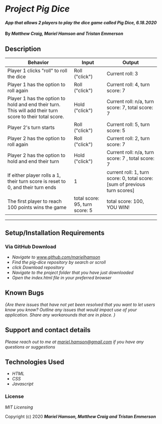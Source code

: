 # _Project Pig Dice_

#### _App that allows 2 players to play the dice game called Pig Dice, 6.18.2020_

#### By _**Matthew Craig, Mariel Hamson and Tristan Emmerson**_

## Description

| Behavior | Input | Output|
|----------|-------|-------|
| Player 1 clicks "roll" to roll the dice | Roll ("click") | Current roll: 3 |
| Player 1 has the option to roll again | Roll ("click") | Current roll: 4, turn score: 7 |
| Player 1 has the option to hold and end their turn. This will add their turn score to their total score. | Hold ("click") | Current roll: n/a, turn score: 7, total score: 7 |
| Player 2's turn starts | Roll ("click") | Current roll: 5, turn score: 5 |
| Player 2 has the option to roll again | Roll ("click") | Current roll: 2, turn score: 7 |
| Player 2 has the option to hold and end their turn | Hold ("click") | Current roll: n/a, turn score: 7 , total score: 7|
| If either player rolls a 1, their turn score is reset to 0, and their turn ends | 1 | current roll: 1, turn score: 0, total score: [sum of previous turn scores] |
| The first player to reach 100 points wins the game | total score: 95, turn score: 5 | total score: 100, YOU WIN!|

---

## Setup/Installation Requirements 
  ### Via GitHub Download

* _Navigate to www.github.com/marielhamson_
* _Find the pig-dice repository by search or scroll_
* _click Download repository_
* _Navigate to the project folder that you have just downloaded_
* _Open the index.html file in your preferred browser_


## Known Bugs

_{Are there issues that have not yet been resolved that you want to let users know you know?  Outline any issues that would impact use of your application.  Share any workarounds that are in place. }_

## Support and contact details

_Please reach out to me at mariel.hamson@gmail.com if you have any questions or suggestions_

## Technologies Used

* _HTML_
* _CSS_
* _Javascript_

### License

*MIT Licensing*

Copyright (c) 2020 **_Mariel Hamson, Matthew Craig and Tristan Emmerson_**